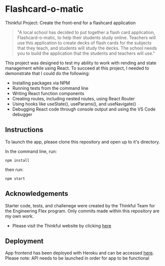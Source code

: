 # Flashcard-o-matic

Thinkful Project: Create the front-end for a flashcard application

> "A local school has decided to put together a flash card application, Flashcard-o-matic, to help their students study online. Teachers will use this application to create decks of flash cards for the subjects that they teach, and students will study the decks. The school needs you to build the application that the students and teachers will use."

This project was designed to test my ability to work with rending and state management while using React. To succeed at this project, I needed to demonstrate that I could do the following:

- Installing packages via NPM
- Running tests from the command line
- Writing React function components
- Creating routes, including nested routes, using React Router
- Using hooks like useState(), useParams(), and useNavigate()
- Debugging React code through console output and using the VS Code debugger

## Instructions 
To launch the app, please clone this repository and open up to it's directory.

In the command line, run:
~~~
npm install
~~~
then run:
~~~
npm start
~~~

## Acknowledgements 

Starter code, tests, and challenege were created by the Thinkful Team for the Engineering Flex program. Only commits made within this repository are my own work.

- Please visit the Thinkful website by clicking [here](https://www.thinkful.com/)

## Deployment

App frontend has been deployed with Heroku and can be accessed [here](https://flash-o-matic.herokuapp.com/). 
Please note: API needs to be launched in order for app to be functional

